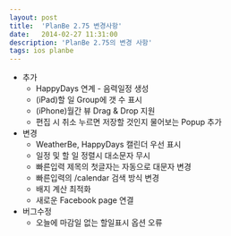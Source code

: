 ```yaml
---
layout: post
title:  'PlanBe 2.75 변경사항'
date:   2014-02-27 11:31:00
description: 'PlanBe 2.75의 변경 사항'
tags: ios planbe
---
```


- 추가
    - HappyDays 연계 - 음력일정 생성
    - (iPad)할 일 Group에 갯 수 표시
    - (iPhone)월간 뷰 Drag & Drop 지원 
    - 편집 시 취소 누르면 저장할 것인지 물어보는 Popup 추가
- 변경
    - WeatherBe, HappyDays 캘린더 우선 표시
    - 일정 및 할 일 정렬시 대소문자 무시 
    - 빠른입력 제목의 첫글자는 자동으로 대문자 변경
    - 빠른입력의 /calendar 검색 방식 변경
    - 배지 계산 최적화
    - 새로운 Facebook page 연결
- 버그수정
    - 오늘에 마감일 없는 할일표시 옵션 오류
